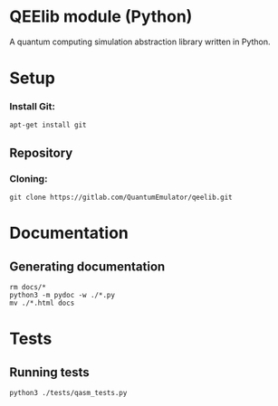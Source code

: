 # QEElib module (Python)

A quantum computing simulation abstraction library written in Python.

# Setup

### Install Git:

```
apt-get install git
```

## Repository

### Cloning:

```
git clone https://gitlab.com/QuantumEmulator/qeelib.git
```

# Documentation

## Generating documentation

```
rm docs/*
python3 -m pydoc -w ./*.py
mv ./*.html docs
```

# Tests

## Running tests

```
python3 ./tests/qasm_tests.py
```